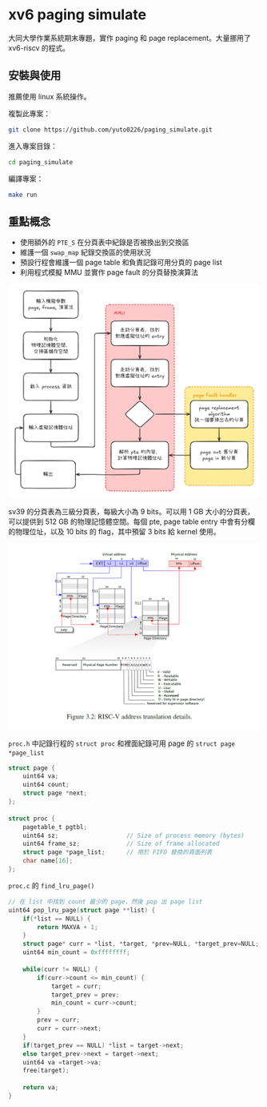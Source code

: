 # xv6 paging simulate

大同大學作業系統期末專題，實作 paging 和 page replacement。大量挪用了 xv6-riscv 的程式。

## 安裝與使用

推薦使用 linux 系統操作。

複製此專案：
```bash
git clone https://github.com/yuto0226/paging_simulate.git
```
進入專案目錄：
```bash
cd paging_simulate
```
編譯專案：
```bash
make run
```

## 重點概念

- 使用額外的 `PTE_S` 在分頁表中紀錄是否被換出到交換區
- 維護一個 `swap_map` 紀錄交換區的使用狀況
- 預設行程會維護一個 page table 和負責記錄可用分頁的 page list
- 利用程式模擬 MMU 並實作 page fault 的分頁替換演算法

![](img/flow_chart.png)

sv39 的分頁表為三級分頁表，每級大小為 9 bits。可以用 1 GB 大小的分頁表，可以提供到 512 GB 的物理記憶體空間。每個 pte, page table entry 中會有分欄的物理位址，以及 10 bits 的 flag，其中預留 3 bits 給 kernel 使用。

![](img/sv39_page_table.png)

`proc.h` 中記錄行程的 `struct proc` 和裡面紀錄可用 page 的 `struct page *page_list`

```c
struct page {
    uint64 va;
    uint64 count;
    struct page *next;
};

struct proc {
    pagetable_t pgtbl;
    uint64 sz;                   // Size of process memory (bytes)
    uint64 frame_sz;             // Size of frame allocated
    struct page *page_list;      // 用於 FIFO 替換的頁面列表
    char name[16];
};
```

`proc.c` 的 `find_lru_page()`

```c
// 在 list 中找到 count 最少的 page，然後 pop 出 page list
uint64 pop_lru_page(struct page **list) {
    if(*list == NULL) {
        return MAXVA + 1;
    }
    struct page* curr = *list, *target, *prev=NULL, *target_prev=NULL;
    uint64 min_count = 0xffffffff;

    while(curr != NULL) {
        if(curr->count <= min_count) {
            target = curr;
            target_prev = prev;
            min_count = curr->count;
        }
        prev = curr;
        curr = curr->next;
    }
    if(target_prev == NULL) *list = target->next;
    else target_prev->next = target->next;
    uint64 va =target->va;
    free(target);

    return va;
}
```

